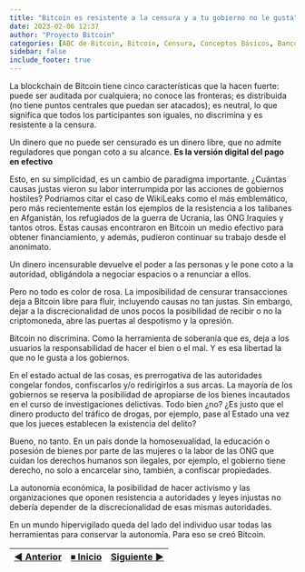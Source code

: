 ```yaml
---
title: "Bitcoin es resistente a la censura y a tu gobierno no le gusta"
date: 2023-02-06 12:37
author: "Proyecto Bitcoin"
categories: [ABC de Bitcoin, Bitcoin, Censura, Conceptos Básicos, Bancos]
sidebar: false 
include_footer: true
---
```


La blockchain de Bitcoin tiene cinco características que la hacen fuerte: puede ser auditada por cualquiera; no conoce las fronteras; es distribuida (no tiene puntos centrales que puedan ser atacados); es neutral, lo que significa que todos los participantes son iguales, no discrimina y es resistente a la censura.

Un dinero que no puede ser censurado es un dinero libre, que no admite reguladores que pongan coto a su alcance. **Es la versión digital del pago en efectivo**

Esto, en su simplicidad, es un cambio de paradigma importante. ¿Cuántas causas justas vieron su labor interrumpida por las acciones de gobiernos hostiles? Podríamos citar el caso de WikiLeaks como el más emblemático, pero más recientemente están los ejemplos de la resistencia a los talibanes en Afganistán, los refugiados de la guerra de Ucrania, las ONG Iraquíes y tantos otros. Estas causas encontraron en Bitcoin un medio efectivo para obtener financiamiento, y además, pudieron continuar su trabajo desde el anonimato.

Un dinero incensurable devuelve el poder a las personas y le pone coto a la autoridad, obligándola a negociar espacios o a renunciar a ellos.

Pero no todo es color de rosa. La imposibilidad de censurar transacciones deja a Bitcoin libre para fluir, incluyendo causas no tan justas. Sin embargo, dejar a la discrecionalidad de unos pocos la posibilidad de recibir o no la criptomoneda, abre las puertas al despotismo y la opresión.

Bitcoin no discrimina. Como la herramienta de soberanía que es, deja a los usuarios la responsabilidad de hacer el bien o el mal. Y es esa libertad la que no le gusta a los gobiernos.

En el estado actual de las cosas, es prerrogativa de las autoridades congelar fondos, confiscarlos y/o redirigirlos a sus arcas. La mayoría de los gobiernos se reserva la posibilidad de apropiarse de los bienes incautados en el curso de investigaciones delictivas. Todo bien ¿no? ¿Es justo que el dinero producto del tráfico de drogas, por ejemplo, pase al Estado una vez que los jueces establecen la existencia del delito?

Bueno, no tanto. En un país donde la homosexualidad, la educación o posesión de bienes por parte de las mujeres o la labor de las ONG que cuidan los derechos humanos son ilegales, por ejemplo, el gobierno tiene derecho, no solo a encarcelar sino, también, a confiscar propiedades.

La autonomía económica, la posibilidad de hacer activismo y las organizaciones que oponen resistencia a autoridades y leyes injustas no debería depender de la discrecionalidad de esas mismas autoridades.

En un mundo hipervigilado queda del lado del individuo usar todas las herramientas para conservar la autonomía. Para eso se creó Bitcoin.

|  [◀ Anterior](/#/) | [⏹︎ Inicio](/abc-de-bitcoin/) | [Siguiente ▶](/"#"/) |
| :------------- | :-------------: | --------------: |